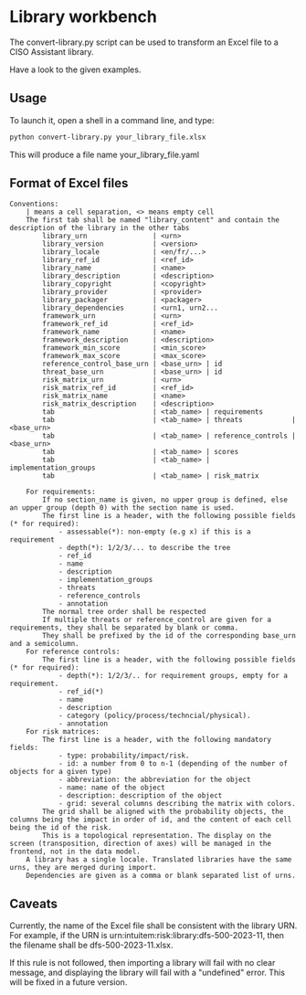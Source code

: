 # Library workbench

The convert-library.py script can be used to transform an Excel file to a CISO Assistant library.

Have a look to the given examples.

## Usage

To launch it, open a shell in a command line, and type:

```bash
python convert-library.py your_library_file.xlsx
```

This will produce a file name your_library_file.yaml

## Format of Excel files

```
Conventions:
    | means a cell separation, <> means empty cell
    The first tab shall be named "library_content" and contain the description of the library in the other tabs
        library_urn                | <urn>
        library_version            | <version>
        library_locale             | <en/fr/...>
        library_ref_id             | <ref_id>
        library_name               | <name>
        library_description        | <description>
        library_copyright          | <copyright>
        library_provider           | <provider>
        library_packager           | <packager>
        library_dependencies       | <urn1, urn2...
        framework_urn              | <urn>
        framework_ref_id           | <ref_id>
        framework_name             | <name>
        framework_description      | <description>
        framework_min_score        | <min_score>
        framework_max_score        | <max_score>
        reference_control_base_urn | <base_urn> | id
        threat_base_urn            | <base_urn> | id
        risk_matrix_urn            | <urn>
        risk_matrix_ref_id         | <ref_id>
        risk_matrix_name           | <name>
        risk_matrix_description    | <description>
        tab                        | <tab_name> | requirements
        tab                        | <tab_name> | threats            | <base_urn>
        tab                        | <tab_name> | reference_controls | <base_urn>
        tab                        | <tab_name> | scores
        tab                        | <tab_name> | implementation_groups
        tab                        | <tab_name> | risk_matrix

    For requirements:
        If no section_name is given, no upper group is defined, else an upper group (depth 0) with the section name is used.
        The first line is a header, with the following possible fields (* for required):
            - assessable(*): non-empty (e.g x) if this is a requirement
            - depth(*): 1/2/3/... to describe the tree
            - ref_id
            - name
            - description
            - implementation_groups
            - threats
            - reference_controls
            - annotation
        The normal tree order shall be respected
        If multiple threats or reference_control are given for a requirements, they shall be separated by blank or comma.
        They shall be prefixed by the id of the corresponding base_urn and a semicolumn.
    For reference controls:
        The first line is a header, with the following possible fields (* for required):
            - depth(*): 1/2/3/.. for requirement groups, empty for a requirement.
            - ref_id(*)
            - name
            - description
            - category (policy/process/techncial/physical).
            - annotation
    For risk matrices:
        The first line is a header, with the following mandatory fields:
            - type: probability/impact/risk.
            - id: a number from 0 to n-1 (depending of the number of objects for a given type)
            - abbreviation: the abbreviation for the object
            - name: name of the object
            - description: description of the object
            - grid: several columns describing the matrix with colors.
        The grid shall be aligned with the probability objects, the columns being the impact in order of id, and the content of each cell being the id of the risk.
        This is a topological representation. The display on the screen (transposition, direction of axes) will be managed in the frontend, not in the data model. 
    A library has a single locale. Translated libraries have the same urns, they are merged during import.
    Dependencies are given as a comma or blank separated list of urns.
```

## Caveats

Currently, the name of the Excel file shall be consistent with the library URN. For example, if the URN is urn:intuitem:risk:library:dfs-500-2023-11, then the filename shall be dfs-500-2023-11.xlsx.

If this rule is not followed, then importing a library will fail with no clear message, and displaying the library will fail with a "undefined" error. This will be fixed in a future version.
